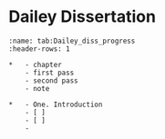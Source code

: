 # Dailey Dissertation


```{list-table} progress
:name: tab:Dailey_diss_progress
:header-rows: 1

*   - chapter
    - first pass
    - second pass
    - note

*   - One. Introduction
    - [ ]
    - [ ]
    - 
```
